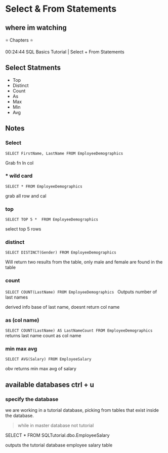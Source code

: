 # Select & From Statements

## where im watching

⭐️ Chapters ⭐️

00:24:44 SQL Basics Tutorial | Select + From Statements

## Select Statments 

- Top
- Distinct
- Count
- As
- Max
- Min
- Avg

## Notes

### Select

`SELECT FirstName, LastName
FROM EmployeeDemographics`

Grab fn ln col

### * wild card

`SELECT *
FROM EmployeeDemographics`

grab all row and cal

### top

`SELECT TOP 5 * 
FROM EmployeeDemographics`

select top 5 rows

### distinct

`SELECT DISTINCT(Gender)
FROM EmployeeDemographics`

Will return two results from the table, only male and female are found in the table

### count

`SELECT COUNT(LastName)
FROM EmployeeDemographics
`
Outputs number of last names

derived info base of last name, doesnt return col name

### as (col name)

`SELECT COUNT(LastName) AS LastNameCount
FROM EmployeeDemographics
`
returns last name count as col name

### min max avg

`SELECT AVG(Salary)
FROM EmployeeSalary `

obv returns min max avg of salary


## available databases ctrl + u 

### specify the database

we are working in a tutorial database, picking from tables that exist inside the database.

> while in master database not tutorial

SELECT * 
FROM SQLTutorial.dbo.EmployeeSalary

outputs the tutorial database employee salary table

